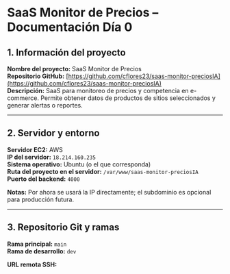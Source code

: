 # SaaS Monitor de Precios – Documentación Día 0

## 1. Información del proyecto
**Nombre del proyecto:** SaaS Monitor de Precios  
**Repositorio GitHub:** [https://github.com/cflores23/saas-monitor-preciosIA](https://github.com/cflores23/saas-monitor-preciosIA)  
**Descripción:** SaaS para monitoreo de precios y competencia en e-commerce. Permite obtener datos de productos de sitios seleccionados y generar alertas o reportes.

---

## 2. Servidor y entorno
**Servidor EC2:** AWS  
**IP del servidor:** `18.214.160.235`  
**Sistema operativo:** Ubuntu (o el que corresponda)  
**Ruta del proyecto en el servidor:** `/var/www/saas-monitor-preciosIA`  
**Puerto del backend:** `4000`  

**Notas:** Por ahora se usará la IP directamente; el subdominio es opcional para producción futura.

---

## 3. Repositorio Git y ramas
**Rama principal:** `main`  
**Rama de desarrollo:** `dev`

**URL remota SSH:**  

